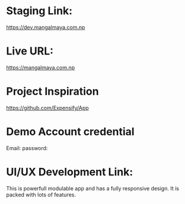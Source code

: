 # Staging Link: 
https://dev.mangalmaya.com.np

# Live URL: 
https://mangalmaya.com.np

# Project Inspiration
https://github.com/Expensify/App

# Demo Account credential
Email: 
password: 

# UI/UX Development Link:



This is powerfull modulable app and has a fully responsive design. It is packed with lots of features.



